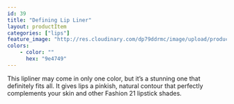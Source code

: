 ```yaml
---
id: 39
title: "Defining Lip Liner"
layout: productItem
categories: ["lips"]
feature_image: "http://res.cloudinary.com/dp79ddrmc/image/upload/products/definingLipLiner.jpg"
colors:
    - color: ""
      hex: "9e4749"
---
```

This lipliner may come in only one color, but it’s a stunning one that definitely fits all. It gives lips a pinkish, natural contour that perfectly complements your skin and other Fashion 21 lipstick shades.
